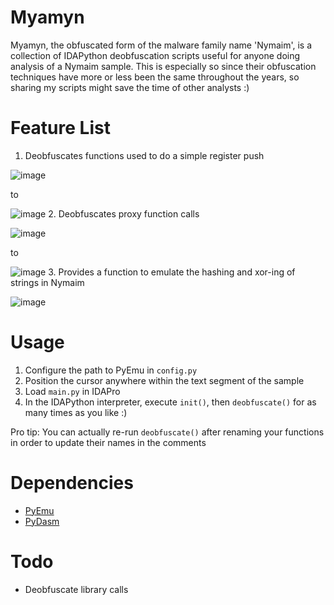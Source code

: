 # Myamyn

Myamyn, the obfuscated form of the malware family name 'Nymaim', is a collection of IDAPython deobfuscation scripts useful for anyone doing analysis of a Nymaim sample. This is especially so since their obfuscation techniques have more or less been the same throughout the years, so sharing my scripts might save the time of other analysts :)

# Feature List

1. Deobfuscates functions used to do a simple register push

  ![image](https://cloud.githubusercontent.com/assets/10496851/16363549/96b39fb0-3c00-11e6-96bf-493d76aaa790.png)
  
  to
  
  ![image](https://cloud.githubusercontent.com/assets/10496851/16363583/6e697d3a-3c01-11e6-900a-8f163df74030.png)
2. Deobfuscates proxy function calls

  ![image](https://cloud.githubusercontent.com/assets/10496851/16363560/e14b95fa-3c00-11e6-9cea-92303cf1842e.png)
  
  to
  
  ![image](https://cloud.githubusercontent.com/assets/10496851/16363597/c85caea2-3c01-11e6-920d-f2091f1d15ad.png)
3. Provides a function to emulate the hashing and xor-ing of strings in Nymaim

  ![image](https://cloud.githubusercontent.com/assets/10496851/16363611/2bd50ae2-3c02-11e6-9601-34ddd8011462.png)

# Usage

1. Configure the path to PyEmu in `config.py`
2. Position the cursor anywhere within the text segment of the sample
3. Load `main.py` in IDAPro
4. In the IDAPython interpreter, execute `init()`, then `deobfuscate()` for as many times as you like :)

Pro tip: You can actually re-run `deobfuscate()` after renaming your functions in order to update their names in the comments

# Dependencies

- [PyEmu](https://github.com/malikcjm/pyemu)
- [PyDasm](https://sourceforge.net/projects/winappdbg/files/additional%20packages/PyDasm/PyDasm-1.5-precompiled.zip/download)

# Todo

- Deobfuscate library calls
